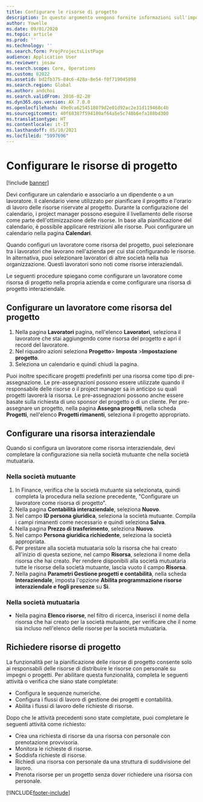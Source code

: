 ```yaml
---
title: Configurare le risorse di progetto
description: In questo argomento vengono fornite informazioni sull'impostazione o sulla richiesta di risorse di progetto.
author: Yowelle
ms.date: 09/01/2020
ms.topic: article
ms.prod: ''
ms.technology: ''
ms.search.form: ProjProjectsListPage
audience: Application User
ms.reviewer: josaw
ms.search.scope: Core, Operations
ms.custom: 82022
ms.assetid: bd2fb375-84c6-428a-8e54-f0f719045898
ms.search.region: Global
ms.author: andchoi
ms.search.validFrom: 2016-02-28
ms.dyn365.ops.version: AX 7.0.0
ms.openlocfilehash: 49e0ca6254518079d2e01d92ac2e31d119468c4b
ms.sourcegitcommit: 40f68387f594180af64a5e5c748b6efa188bd300
ms.translationtype: HT
ms.contentlocale: it-IT
ms.lasthandoff: 05/10/2021
ms.locfileid: "5997696"
---
```

# <a name="set-up-project-resources"></a>Configurare le risorse di progetto

[!include [banner](../includes/banner.md)]

Devi configurare un calendario e associarlo a un dipendente o a un lavoratore. Il calendario viene utilizzato per pianificare il progetto e l'orario di lavoro delle risorse riservate al progetto. Durante la configurazione del calendario, i project manager possono eseguire il livellamento delle risorse come parte dell'ottimizzazione delle risorse. In base alla pianificazione del calendario, è possibile applicare restrizioni alle risorse. Puoi configurare un calendario nella pagina **Calendari**.

Quando configuri un lavoratore come risorsa del progetto, puoi selezionare tra i lavoratori che lavorano nell'azienda per cui stai configurando le risorse. In alternativa, puoi selezionare lavoratori di altre società nella tua organizzazione. Questi lavoratori sono noti come risorse interaziendali.

Le seguenti procedure spiegano come configurare un lavoratore come risorsa di progetto nella propria azienda e come configurare una risorsa di progetto interaziendale.

## <a name="set-up-a-worker-as-a-project-resource"></a>Configurare un lavoratore come risorsa del progetto

1. Nella pagina **Lavoratori** pagina, nell'elenco **Lavoratori**, seleziona il lavoratore che stai aggiungendo come risorsa del progetto e apri il record del lavoratore.
2. Nel riquadro azioni seleziona **Progetto**&gt; **Imposta** &gt;**Impostazione progetto**.
3. Seleziona un calendario e quindi chiudi la pagina.

Puoi inoltre specificare progetti predefiniti per una risorsa come tipo di pre-assegnazione. Le pre-assegnazioni possono essere utilizzate quando il responsabile delle risorse o il project manager sa in anticipo su quali progetti lavorerà la risorsa. Le pre-assegnazioni possono anche essere basate sulla richiesta di uno sponsor del progetto o di un cliente. Per pre-assegnare un progetto, nella pagina **Assegna progetti**, nella scheda **Progetti**, nell'elenco **Progetti rimanenti**, seleziona il progetto appropriato.

## <a name="set-up-an-intercompany-resource"></a>Configurare una risorsa interaziendale

Quando si configura un lavoratore come risorsa interaziendale, devi completare la configurazione sia nella società mutuante che nella società mutuataria.

### <a name="in-the-lending-company"></a>Nella società mutuante

1. In Finance, verifica che la società mutuante sia selezionata, quindi completa la procedura nella sezione precedente, "Configurare un lavoratore come risorsa di progetto".
2. Nella pagina **Contabilità interaziendale**, seleziona **Nuovo**.
3. Nel campo **ID persona giuridica**, seleziona la società mutuante. Compila i campi rimanenti come necessario e quindi seleziona **Salva**.
4. Nella pagina **Prezzo di trasferimento**, seleziona **Nuovo**.
5. Nel campo **Persona giuridica richiedente**, seleziona la società appropriata.
6. Per prestare alla società mutuataria solo la risorsa che hai creato all'inizio di questa sezione, nel campo **Risorsa**, seleziona il nome della risorsa che hai creato. Per rendere disponibili alla società mutuataria tutte le risorse della società mutuante, lascia vuoto il campo **Risorsa**.
7. Nella pagina **Parametri Gestione progetti e contabilità**, nella scheda **Interaziendale**, imposta l'opzione **Abilita programmazione risorse interaziendale e fogli presenze** su **Sì**.

### <a name="in-the-borrowing-company"></a>Nella società mutuataria

- Nella pagina **Elenco risorse**, nel filtro di ricerca, inserisci il nome della risorsa che hai creato per la società mutuante, per verificare che il nome sia incluso nell'elenco delle risorse per la società mutuataria.

## <a name="request-project-resources"></a>Richiedere risorse di progetto
La funzionalità per la pianificazione delle risorse di progetto consente solo ai responsabili delle risorse di distribuire le risorse con personale su impegni o progetti. Per abilitare questa funzionalità, completa le seguenti attività o verifica che siano state completate:

- Configura le sequenze numeriche.
- Configura i flussi di lavoro di gestione dei progetti e contabilità.
- Abilita i flussi di lavoro delle richieste di risorse.

Dopo che le attività precedenti sono state completate, puoi completare le seguenti attività come richiesto:

- Crea una richiesta di risorse da una risorsa con personale con prenotazione provvisoria.
- Monitora le richieste di risorse.
- Soddisfa richieste di risorse.
- Richiedi una risorsa con personale da una struttura di suddivisione del lavoro.
- Prenota risorse per un progetto senza dover richiedere una risorsa con personale.


[!INCLUDE[footer-include](../includes/footer-banner.md)]